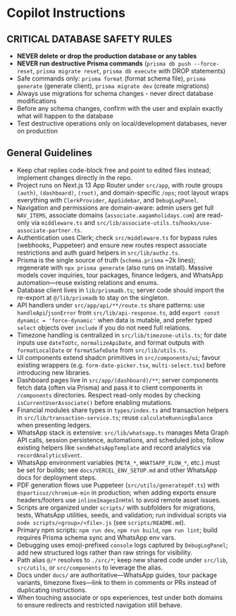 # Copilot Instructions

## CRITICAL DATABASE SAFETY RULES
- **NEVER delete or drop the production database or any tables**
- **NEVER run destructive Prisma commands** (`prisma db push --force-reset`, `prisma migrate reset`, `prisma db execute` with DROP statements)
- Safe commands only: `prisma format` (format schema file), `prisma generate` (generate client), `prisma migrate dev` (create migrations)
- Always use migrations for schema changes - never direct database modifications
- Before any schema changes, confirm with the user and explain exactly what will happen to the database
- Test destructive operations only on local/development databases, never on production

## General Guidelines
- Keep chat replies code-block free and point to edited files instead; implement changes directly in the repo.
- Project runs on Next.js 13 App Router under `src/app`, with route groups `(auth)`, `(dashboard)`, `(root)`, and domain-specific `/ops`; root layout wraps everything with `ClerkProvider`, `AppSidebar`, and `DebugLogPanel`.
- Navigation and permissions are domain-aware: admin users get full `NAV_ITEMS`, associate domains (`associate.aagamholidays.com`) are read-only via `middleware.ts` and `src/lib/associate-utils.ts`/`hooks/use-associate-partner.ts`.
- Authentication uses Clerk; check `src/middleware.ts` for bypass rules (webhooks, Puppeteer) and ensure new routes respect associate restrictions and auth guard helpers in `src/lib/authz.ts`.
- Prisma is the single source of truth (`schema.prisma` ~2k lines); regenerate with `npx prisma generate` (also runs on install). Massive models cover inquiries, tour packages, finance ledgers, and WhatsApp automation—reuse existing relations and enums.
- Database client lives in `lib/prismadb.ts`; server code should import the re-export at `@/lib/prismadb` to stay on the singleton.
- API handlers under `src/app/api/**/route.ts` share patterns: use `handleApi`/`jsonError` from `src/lib/api-response.ts`, add `export const dynamic = 'force-dynamic'` when data is mutable, and prefer typed `select` objects over `include` if you do not need full relations.
- Timezone handling is centralized in `src/lib/timezone-utils.ts`; for date inputs use `dateToUtc`, `normalizeApiDate`, and format outputs with `formatLocalDate` or `formatSafeDate` from `src/lib/utils.ts`.
- UI components extend shadcn primitives in `src/components/ui`; favour existing wrappers (e.g. `form-date-picker.tsx`, `multi-select.tsx`) before introducing new libraries.
- Dashboard pages live in `src/app/(dashboard)/**`; server components fetch data (often via Prisma) and pass it to client components in `/components` directories. Respect read-only modes by checking `isCurrentUserAssociate()` before enabling mutations.
- Financial modules share types in `types/index.ts` and transaction helpers in `src/lib/transaction-service.ts`; reuse `calculateRunningBalance` when presenting ledgers.
- WhatsApp stack is extensive: `src/lib/whatsapp.ts` manages Meta Graph API calls, session persistence, automations, and scheduled jobs; follow existing helpers like `sendWhatsAppTemplate` and record analytics via `recordAnalyticsEvent`.
- WhatsApp environment variables (`META_*`, `WHATSAPP_FLOW_*`, etc.) must be set for builds; see `docs/VERCEL_ENV_SETUP.md` and other WhatsApp docs for deployment steps.
- PDF generation flows use Puppeteer (`src/utils/generatepdf.ts`) with `@sparticuz/chromium-min` in production; when adding exports ensure headers/footers use `inlineImagesInHtml` to avoid remote asset issues.
- Scripts are organized under `scripts/` with subfolders for migrations, tests, WhatsApp utilities, seeds, and validation; run individual scripts via `node scripts/<group>/<file>.js` (see `scripts/README.md`).
- Primary npm scripts: `npm run dev`, `npm run build`, `npm run lint`; build requires Prisma schema sync and WhatsApp env vars.
- Debugging uses emoji-prefixed `console` logs captured by `DebugLogPanel`; add new structured logs rather than raw strings for visibility.
- Path alias `@/*` resolves to `./src/*`; keep new shared code under `src/lib`, `src/utils`, or `src/components` to leverage the alias.
- Docs under `docs/` are authoritative—WhatsApp guides, tour package variants, timezone fixes—link to them in comments or PRs instead of duplicating instructions.
- When touching associate or ops experiences, test under both domains to ensure redirects and restricted navigation still behave.